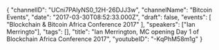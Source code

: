 {
    "channelID": "UCni7PAlyNS0_12H-26DJJ3w",
    "channelName": "Bitcoin Events",
    "date": "2017-03-30T08:52:33.000Z",
    "draft": false,
    "events": [
        "Blockchain & Bitcoin Africa Conference 2017"
    ],
    "speakers": ["Ian Merringto"],
    "tags": [],
    "title": "Ian Merrington, MC opening Day 1 of Blockchain Africa Conference 2017",
    "youtubeID": "-KqPhM58m1g"
}
